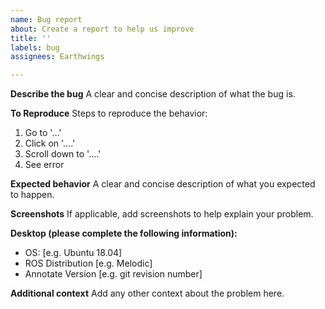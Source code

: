 ```yaml
---
name: Bug report
about: Create a report to help us improve
title: ''
labels: bug
assignees: Earthwings

---
```


**Describe the bug**
A clear and concise description of what the bug is.

**To Reproduce**
Steps to reproduce the behavior:
1. Go to '...'
2. Click on '....'
3. Scroll down to '....'
4. See error

**Expected behavior**
A clear and concise description of what you expected to happen.

**Screenshots**
If applicable, add screenshots to help explain your problem.

**Desktop (please complete the following information):**
 - OS: [e.g.  Ubuntu 18.04]
 - ROS Distribution [e.g. Melodic]
 - Annotate Version [e.g. git revision number]

**Additional context**
Add any other context about the problem here.
